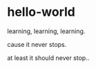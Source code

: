 # hello-world

learning, learning, learning.

cause it never stops.

at least it should never stop..
